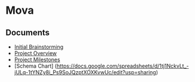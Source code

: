 # Mova

## Documents
- [Initial Brainstorming](https://hackmd.io/uJRJHTt8Qw2Ezn62MgRDPQ?view)
- [Project Overview](https://hackmd.io/zygWqPuTQGOmdMoWPDoc3w?view)
- [Project Milestones](https://hackmd.io/1kFaHdj7SFiCoKK651ysPw)
- [Schema Chart] (https://docs.google.com/spreadsheets/d/1tj1NckvLt_-jULq-1tYNZy8i_Ps9SoJQzptXOXKvwUc/edit?usp=sharing)
